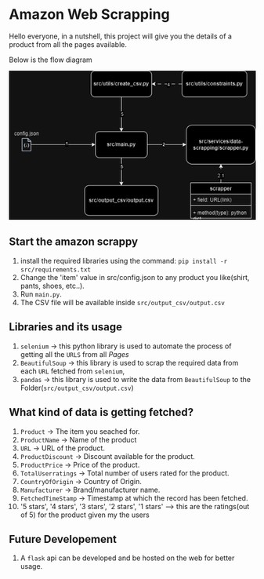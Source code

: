 <h1>Amazon Web Scrapping </h1>

Hello everyone, in a nutshell, this project will give you the details of a product from all the pages available.

Below is the flow diagram

<img src="/flow_diagram.png" alt="Employee data" title="Employee Data title">

<h2> Start the amazon scrappy </h2>

1. install the required libraries using the command: ```pip install -r src/requirements.txt```
2. Change the 'item' value in src/config.json to any product you like(shirt, pants, shoes, etc..).
3. Run ```main.py```.
4. The CSV file will be available inside ```src/output_csv/output.csv```

<h2>Libraries and its usage</h2>

1. ```selenium``` -> this python library is used to automate the process of getting all the ```URLS``` from all *Pages*
2. ```BeautifulSoup``` -> this library is used to scrap the required data from each ```URL``` fetched from ```selenium```,
3. ```pandas``` -> this library is used to write the data from ```BeautifulSoup``` to the Folder(```src/output_csv/output.csv```)

<h2>What kind of data is getting fetched?</h2>

1. ```Product``` -> The item you seached for.
2. ```ProductName``` -> Name of the product
3. ```URL``` -> URL of the product.
4. ```ProductDiscount``` -> Discount available for the product.
5. ```ProductPrice``` -> Price of the product.
6. ```TotalUserratings``` -> Total number of users rated for the product.
7. ```CountryOfOrigin``` -> Country of Origin.
8. ```Manufacturer``` -> Brand/manufacturer name.
9. ```FetchedTimeStamp``` -> Timestamp at which the record has been fetched.
10. '5 stars', '4 stars', '3 stars', '2 stars', '1 stars' --> this are the ratings(out of 5) for the product given my the users

<h2>Future Developement</h2>

1. A ```flask``` api can be developed and be hosted on the web for better usage.
